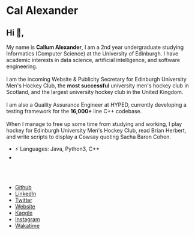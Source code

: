 # Cal Alexander  

## Hi 👋, 
My name is **Callum Alexander**, I am a 2nd year undergraduate studying Informatics (Computer Science)
at the University of Edinburgh. I have academic interests in data science, artificial intelligence, and
software engineering.
<br><br>
I am the incoming Website & Publicity Secretary for Edinburgh University Men's
Hockey Club, the **most successful** university men's hockey club in Scotland, and the largest university hockey club in the United Kingdom.
<br><br>
I am also a Quality Assurance Engineer at HYPED, currently developing a testing
framework for the **16,000+** line C++ codebase.
<br><br>
When I manage to free up some time from studying and working, 
I play hockey for Edinburgh University Men's Hockey Club, read Brian Herbert, and write scripts to display a Cowsay quoting Sacha Baron Cohen.

-  ⚡ Languages: Java, Python3, C++
-  
<br><br>

- [Github](https://github.com/CallumAlexander)
- [LinkedIn](https://www.linkedin.com/in/callum-a-95640013b/)
- [Twitter](https://twitter.com/thecatthatbarks)
- [Website](https://callumalexander.github.io/)
- [Kaggle](https://www.kaggle.com/callumalexander)
- [Instagram](https://www.instagram.com/cal.zander/)
- [Wakatime](https://wakatime.com/@CallumAlexander)
